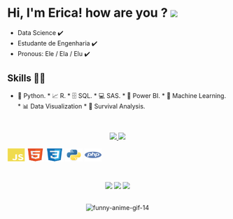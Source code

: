  <h1 align="left"><b>Hi, I'm Erica! how are you ? <img src="https://media.giphy.com/media/hvRJCLFzcasrR4ia7z/giphy.gif" width="25px"></b></h1>

- Data Science ✔️
- Estudante de Engenharia ✔️
- Pronous: Ele / Ela / Elu ✔️
## Skills 👩‍💻
* 🐍 Python. * 📈 R. * 🗄 SQL. * 💻 SAS. * 🧮 Power BI. * 🔮 Machine Learning.  * 📊 Data Visualization * 🧪 Survival Analysis.
##
<br>
<div align="center">
     <a href="https://github.com/ericasrafael">
     <img height="200em" src="https://github-readme-stats.vercel.app/api?username=ericasrafael&show_icons=true&theme=radical&include_all_commits=true&count_private=true"/>
     <img height="200em" src="https://github-readme-stats.vercel.app/api/top-langs/?username=ericasrafael&layout=compact&langs_count=7&theme=radical"/>
</div>
  <div align="center" style="display: inline-block;"> <br>
      <img align="center" height="30" width="40" src="https://raw.githubusercontent.com/devicons/devicon/master/icons/javascript/javascript-plain.svg">
      <img align="center" height="30" width="40" src="https://raw.githubusercontent.com/devicons/devicon/master/icons/html5/html5-original.svg">
      <img align="center" height="30" width="40" src="https://raw.githubusercontent.com/devicons/devicon/master/icons/css3/css3-original.svg">
      <img align="center" height="30" width="40" src="https://raw.githubusercontent.com/devicons/devicon/master/icons/python/python-original.svg">
      <img align="center" height="30" width="40" src="https://raw.githubusercontent.com/devicons/devicon/master/icons/php/php-plain.svg">
  </div>
  
  ##
 <br>
 
  <div align="center">
      <a href="https://www.linkedin.com/in/ericasrafael/" target="_blank"><img src="https://img.shields.io/badge/LinkedIn-0077B5?style=for-the-badge&logo=linkedin&logoColor=white" target="_blank"></a>
     <a href="https://www.instagram.com/ericasrafael/" target="_blank"><img src="https://img.shields.io/badge/Instagram-E4405F?style=for-the-badge&logo=instagram&logoColor=white" target="_blank"></a>
   <a href="https://www.facebook.com/profile.php?id=100073050409780" target="_blank"><img src="https://img.shields.io/badge/Facebook-1877F2?style=for-the-badge&logo=facebook&logoColor=white" target="_blank"></a>
   
   </div>
 <br>
 <div align="center">
  
![funny-anime-gif-14](https://user-images.githubusercontent.com/91800929/137725479-667abb45-e06b-48a7-b820-e4ce8d5778ef.gif)
  </div>

